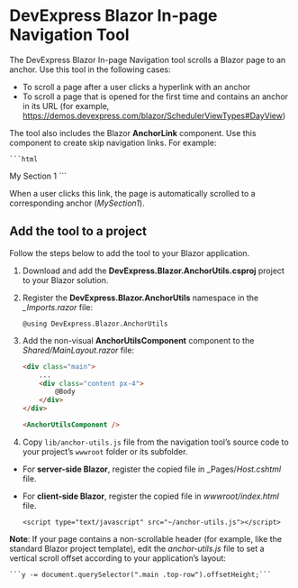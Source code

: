 # DevExpress Blazor In-page Navigation Tool

The DevExpress Blazor In-page Navigation tool scrolls a Blazor page to an anchor. Use this tool in the following cases:

* To scroll a page after a user clicks a hyperlink with an anchor
* To scroll a page that is opened for the first time and contains an anchor in its URL (for example, https://demos.devexpress.com/blazor/SchedulerViewTypes#DayView)

The tool also includes the Blazor **AnchorLink** component. Use this component to create skip navigation links. For example:

	```html
   <AnchorLink class="nav-link py-3 px-4" href="#MySection1">My Section 1</AnchorLink>
	```
	
When a user clicks this link, the page is automatically scrolled to a corresponding anchor (_MySection1_).

## Add the tool to a project

Follow the steps below to add the tool to your Blazor application.

1. Download and add the **DevExpress.Blazor.AnchorUtils.csproj** project to your Blazor solution.

2. Register the **DevExpress.Blazor.AnchorUtils** namespace in the _\_Imports.razor_ file:

	```@using DevExpress.Blazor.AnchorUtils```
   
3. Add the non-visual **AnchorUtilsComponent** component to the _Shared/MainLayout.razor_ file:

	```html
   <div class="main">
		...
		<div class="content px-4"> 
			@Body 
		</div> 
	</div>
	
	<AnchorUtilsComponent />
	```
	
4. Copy `lib/anchor-utils.js` file from the navigation tool’s source code to your project’s `wwwroot` folder or its subfolder.

* For **server-side Blazor**, register the copied file in _Pages/_Host.cshtml_ file.

* For **client-side Blazor**, register the copied file in _wwwroot/index.html_ file.

	```<script type="text/javascript" src="~/anchor-utils.js"></script>```
	
**Note**: If your page contains a non-scrollable header (for example, like the standard Blazor project template), edit the _anchor-utils.js_ file to set a vertical scroll offset according to your application’s layout:

	```y -= document.querySelector(".main .top-row").offsetHeight;```
	
